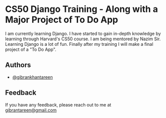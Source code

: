 # CS50 Django Training - Along with a Major Project of To Do App
I am currently learning Django. I have started to gain in-depth knowledge by learning through Harvard's CS50 course. I am being mentored by Nazim Sir. Learning Django is a lot of fun. Finally after my training I will make a final project of a "To Do App".

## Authors
- [@gibrankhantareen](https://www.github.com/gibrankhantareen)

## Feedback
If you have any feedback, please reach out to me at gibrantareen@gmail.com

